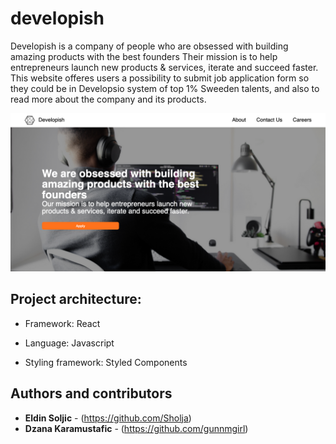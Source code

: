 # developish

Developish is a company of people who are obsessed with building amazing products with the best founders
Their mission is to help entrepreneurs launch new products & services, iterate and succeed faster.
This website offeres users a possibility to submit job application form so they could be in Developsio system of top 1% Sweeden talents, and also to read more about the company and its products.

![Screenshot](docs/images/screenshot.png)

## Project architecture:

- Framework: React

- Language: Javascript

- Styling framework: Styled Components

## Authors and contributors

- **Eldin Soljic** - (https://github.com/Sholja)
- **Dzana Karamustafic** - (https://github.com/gunnmgirl)
